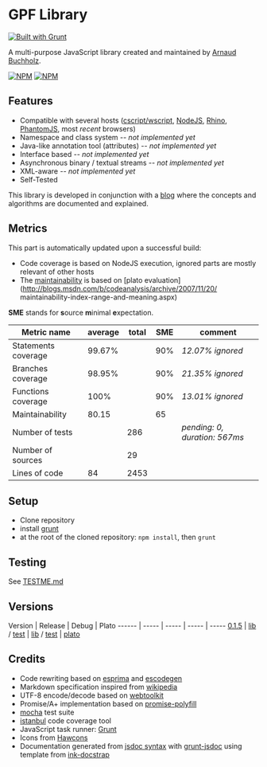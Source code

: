 # GPF Library
[![Built with Grunt](https://cdn.gruntjs.com/builtwith.png)](http://gruntjs.com/)

A multi-purpose JavaScript library created and maintained by
[Arnaud Buchholz](http://gpf-js.blogspot.com/).

[![NPM](https://nodei.co/npm/gpf-js.png?downloads=true&&downloadRank=true&stars=true)](https://nodei.co/npm/gpf-js/)
[![NPM](https://nodei.co/npm-dl/gpf-js.png?months=3&height=3)](https://nodei.co/npm/gpf-js/)

## Features

* Compatible with several hosts
([cscript/wscript](http://technet.microsoft.com/en-us/library/bb490887.aspx),
[NodeJS](http://nodejs.org/), [Rhino](https://developer.mozilla.org/en-US/docs/Mozilla/Projects/Rhino),
[PhantomJS](http://phantomjs.org/), most *recent* browsers)
* Namespace and class system *-- not implemented yet*
* Java-like annotation tool (attributes) *-- not implemented yet*
* Interface based *-- not implemented yet*
* Asynchronous binary / textual streams *-- not implemented yet*
* XML-aware *-- not implemented yet*
* Self-Tested

This library is developed in conjunction with a
[blog](http://gpf-js.blogspot.com/) where the concepts and algorithms are
documented and explained.

## Metrics

This part is automatically updated upon a successful build:
* Code coverage is based on NodeJS execution, ignored parts are mostly relevant of other hosts
* The [maintainability](https://arnaudbuchholz.github.io/gpf/0.1.5/plato/index.html) is based
on [plato evaluation](http://blogs.msdn.com/b/codeanalysis/archive/2007/11/20/
maintainability-index-range-and-meaning.aspx)

**SME** stands for **s**ource **m**inimal **e**xpectation.

Metric name | average | total | SME | comment
------ | ----- | ----- | ----- | -----
Statements coverage|99.67%||90%|*12.07% ignored*
Branches coverage|98.95%||90%|*21.35% ignored*
Functions coverage|100%||90%|*13.01% ignored*
Maintainability|80.15||65|
Number of tests||286||*pending: 0, duration: 567ms*
Number of sources||29||
Lines of code|84|2453||

## Setup

* Clone repository
* install [grunt](http://gruntjs.com/)
* at the root of the cloned repository: `npm install`, then `grunt`

## Testing

See [TESTME.md](https://github.com/ArnaudBuchholz/gpf-js/blob/master/TESTME.md)

## Versions

Version | Release | Debug | Plato
------ | ----- | ----- | ----- | -----
[0.1.5](https://arnaudbuchholz.github.io/gpf/0.1.5/doc/index.html) | [lib](https://arnaudbuchholz.github.io/gpf/0.1.5/gpf.js) / [test](https://arnaudbuchholz.github.io/gpf/test.html?release=0.1.5) | [lib](https://arnaudbuchholz.github.io/gpf/0.1.5/gpf-debug.js) / [test](https://arnaudbuchholz.github.io/gpf/test.html?debug=0.1.5) | [plato](https://arnaudbuchholz.github.io/gpf/0.1.5/plato/index.html)

## Credits

* Code rewriting based on [esprima](http://esprima.org/) and [escodegen](https://github.com/Constellation/escodegen)
* Markdown specification inspired from [wikipedia](http://en.wikipedia.org/wiki/Markdown)
* UTF-8 encode/decode based on [webtoolkit](http://www.webtoolkit.info/)
* Promise/A+ implementation based on [promise-polyfill](https://github.com/taylorhakes/promise-polyfill)
* [mocha](http://mochajs.org/) test suite
* [istanbul](https://github.com/gotwarlost/istanbul) code coverage tool
* JavaScript task runner: [Grunt](http://gruntjs.com/)
* Icons from [Hawcons](https://www.iconfinder.com/iconsets/hawcons)
* Documentation generated from [jsdoc syntax](http://usejsdoc.org/)
with [grunt-jsdoc](https://github.com/krampstudio/grunt-jsdoc)
using template from [ink-docstrap](https://www.npmjs.com/package/ink-docstrap)
